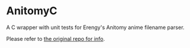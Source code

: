 # AnitomyC

A C wrapper with unit tests for Erengy's Anitomy anime filename parser.

Please refer to [the original repo for info](https://github.com/erengy/anitomy).
